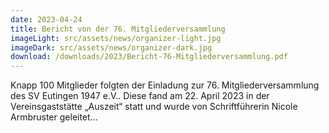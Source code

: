 ```yaml
---
date: 2023-04-24
title: Bericht von der 76. Mitgliederversammlung
imageLight: src/assets/news/organizer-light.jpg
imageDark: src/assets/news/organizer-dark.jpg
download: /downloads/2023/Bericht-76-Mitgliederversammlung.pdf
---
```


Knapp 100 Mitglieder folgten der Einladung zur 76. Mitgliederversammlung des SV Eutingen 1947 e.V.. Diese fand am 22. April 2023 in der Vereinsgaststätte „Auszeit“ statt und wurde von Schriftführerin Nicole Armbruster geleitet...
